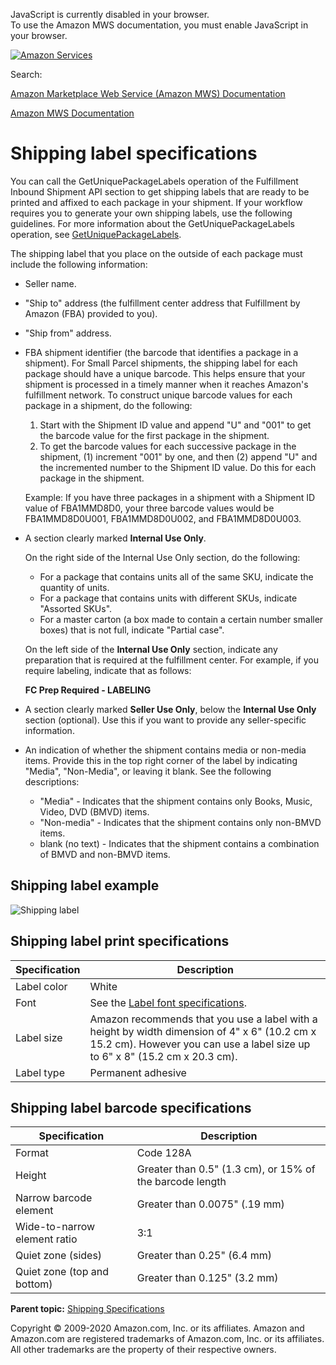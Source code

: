 <div id="MWSDX_noscript">

JavaScript is currently disabled in your browser.  
To use the Amazon MWS documentation, you must enable JavaScript in your
browser.

</div>

<div id="MWSDX_divtop">

[![Amazon
Services](https://images-na.ssl-images-amazon.com/images/G/08/mwsportal/fr_FR/amazonservices.gif "Amazon Services")](http://services.amazon.fr)

<div id="MWSDX_search">

<span id="MWSDX_searchlbl">Search:</span>

</div>

  
<span id="MWSDX_titlebar">[Amazon Marketplace Web Service (Amazon MWS)
Documentation](https://developer.amazonservices.fr/gp/mws/docs.html)</span>

</div>

<div id="MWSDX_divbottom">

<div id="MWSDX_divleft">

<div id="MWSDX_toc">

</div>

</div>

<div id="MWSDX_divright">

<div id="MWSDX_content">

<span id="MWSDX_breadcrumbs">[Amazon MWS
Documentation](https://developer.amazonservices.fr/gp/mws/docs.html)</span>

Shipping label specifications
=============================

<div class="body conbody">

You can call the <span
class="keyword apiname">GetUniquePackageLabels</span> operation of the
<span class="ph">Fulfillment Inbound Shipment API section</span> to get
shipping labels that are ready to be printed and affixed to each package
in your shipment. If your workflow requires you to generate your own
shipping labels, use the following guidelines. For more information
about the <span class="keyword apiname">GetUniquePackageLabels</span>
operation, see
<a href="../fba_inbound/FBAInbound_GetUniquePackageLabels.md" class="xref">GetUniquePackageLabels</a>.

The shipping label that you place on the outside of each package must
include the following information:

-   Seller name.

-   "Ship to" address (the fulfillment center address that <span
    class="ph">Fulfillment by Amazon (FBA)</span> provided to you).

-   "Ship from" address.

-   FBA shipment identifier (the barcode that identifies a package in a
    shipment). For <span class="ph">Small Parcel</span> shipments, the
    shipping label for each package should have a unique barcode. This
    helps ensure that your shipment is processed in a timely manner when
    it reaches <span class="ph">Amazon's fulfillment network</span>. To
    construct unique barcode values for each package in a shipment, do
    the following:

    1.  Start with the Shipment ID value and append "U" and "001" to get
        the barcode value for the first package in the shipment.
    2.  To get the barcode values for each successive package in the
        shipment, (1) increment "001" by one, and then (2) append "U"
        and the incremented number to the Shipment ID value. Do this for
        each package in the shipment.

    Example: If you have three packages in a shipment with a Shipment ID
    value of FBA1MMD8D0, your three barcode values would be
    FBA1MMD8D0U001, FBA1MMD8D0U002, and FBA1MMD8D0U003.

-   A section clearly marked **Internal Use Only**.

    On the right side of the Internal Use Only section, do the
    following:

    -   For a package that contains units all of the same SKU, indicate
        the quantity of units.
    -   For a package that contains units with different SKUs, indicate
        "Assorted SKUs".
    -   For a master carton (a box made to contain a certain number
        smaller boxes) that is not full, indicate "Partial case".

    On the left side of the **Internal Use Only** section, indicate any
    preparation that is required at the fulfillment center. For example,
    if you require labeling, indicate that as follows:

    **FC Prep Required - LABELING**

-   A section clearly marked **Seller Use Only**, below the **Internal
    Use Only** section (optional). Use this if you want to provide any
    seller-specific information.

-   An indication of whether the shipment contains media or non-media
    items. Provide this in the top right corner of the label by
    indicating "Media", "Non-Media", or leaving it blank. See the
    following descriptions:
    -   "Media" - Indicates that the shipment contains only Books,
        Music, Video, DVD (BMVD) items.
    -   "Non-media" - Indicates that the shipment contains only non-BMVD
        items.
    -   blank (no text) - Indicates that the shipment contains a
        combination of BMVD and non-BMVD items.

<div class="section">

Shipping label example
----------------------

<img src="ShippingLabel.png" class="image" alt="Shipping label" />

</div>

<div class="section">

Shipping label print specifications
-----------------------------------

<div class="tablenoborder">

| Specification | Description                                                                                                                                                                 |
|---------------|-----------------------------------------------------------------------------------------------------------------------------------------------------------------------------|
| Label color   | White                                                                                                                                                                       |
| Font          | See the <a href="FBAGuide_LabelFontSpec.md" class="xref">Label font specifications</a>.                                                                                   |
| Label size    | Amazon recommends that you use a label with a height by width dimension of 4" x 6" (10.2 cm x 15.2 cm). However you can use a label size up to 6" x 8" (15.2 cm x 20.3 cm). |
| Label type    | Permanent adhesive                                                                                                                                                          |

</div>

</div>

<div class="section">

Shipping label barcode specifications
-------------------------------------

<div class="tablenoborder">

| Specification                | Description                                              |
|------------------------------|----------------------------------------------------------|
| Format                       | Code 128A                                                |
| Height                       | Greater than 0.5" (1.3 cm), or 15% of the barcode length |
| Narrow barcode element       | Greater than 0.0075" (.19 mm)                            |
| Wide-to-narrow element ratio | 3:1                                                      |
| Quiet zone (sides)           | Greater than 0.25" (6.4 mm)                              |
| Quiet zone (top and bottom)  | Greater than 0.125" (3.2 mm)                             |

</div>

</div>

</div>

<div class="related-links">

<div class="familylinks">

<div class="parentlink">

**Parent topic:**
<a href="../fba_guide/FBAGuide_ShippingSpecs.md" class="link">Shipping Specifications</a>

</div>

</div>

</div>

<div id="MWSDX_footer">

Copyright © 2009-2020 Amazon.com, Inc. or its affiliates. Amazon and
Amazon.com are registered trademarks of Amazon.com, Inc. or its
affiliates. All other trademarks are the property of their respective
owners.

</div>

</div>

</div>

<div style="clear: both;">

</div>

</div>
